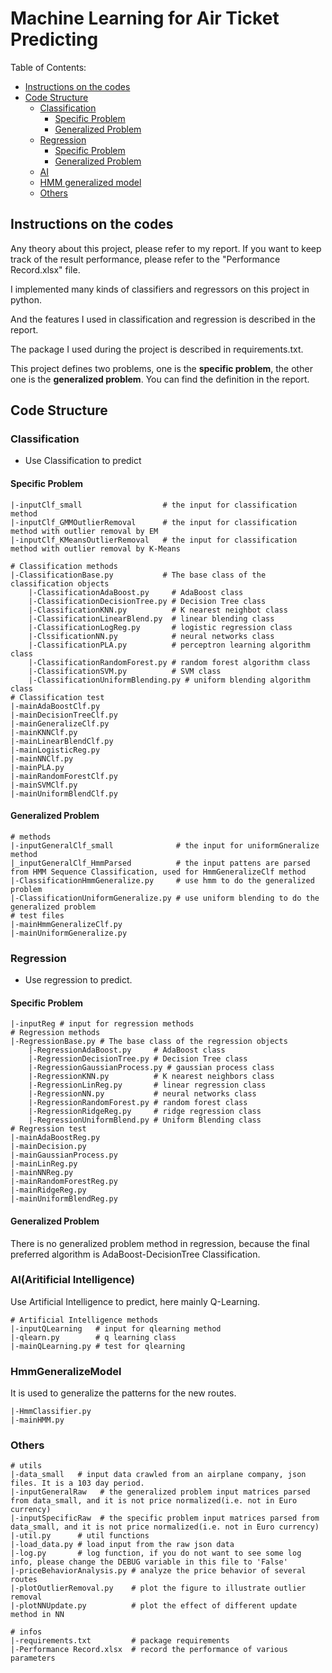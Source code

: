 # Machine Learning for Air Ticket Predicting

Table of Contents:
- [Instructions on the codes](#instruction)
- [Code Structure](#sturcture)
	- [Classification](#classifier)
		- [Specific Problem](#classifierspecific)
		- [Generalized Problem](#classifiergeneral)
	- [Regression](#regressor)
		- [Specific Problem](#regressorspecific)
		- [Generalized Problem](#regressorgeneral)
	- [AI](#ai)
	- [HMM generalized model](#hmmmodel)
	- [Others](#others)

<a name='instruction'></a>
## Instructions on the codes
Any theory about this project, please refer to my report. If you want to keep track of the result performance, please refer to the "Performance Record.xlsx" file.

I implemented many kinds of classifiers and regressors on this project in python.

And the features I used in classification and regression is described in the report.

The package I used during the project is described in requirements.txt.

This project defines two problems, one is the **specific problem**, the other one is the **generalized problem**. You can find the definition in the report.


<a name='structure'></a>
## Code Structure

<a name='classifier'></a>
### Classification
- Use Classification to predict

<a name='classifierspecific'></a>
#### Specific Problem
```
|-inputClf_small                  # the input for classification method
|-inputClf_GMMOutlierRemoval      # the input for classification method with outlier removal by EM
|-inputClf_KMeansOutlierRemoval   # the input for classification method with outlier removal by K-Means

# Classification methods
|-ClassificationBase.py           # The base class of the classification objects
	|-ClassificationAdaBoost.py     # AdaBoost class  
	|-ClassificationDecisionTree.py # Decision Tree class
	|-ClassificationKNN.py          # K nearest neighbot class
	|-ClassificationLinearBlend.py  # linear blending class
	|-ClassificationLogReg.py       # logistic regression class
	|-ClssificationNN.py            # neural networks class
	|-ClassificationPLA.py          # perceptron learning algorithm class
	|-ClassificationRandomForest.py # random forest algorithm class
	|-ClassificationSVM.py          # SVM class
	|-ClassificationUniformBlending.py # uniform blending algorithm class
# Classification test
|-mainAdaBoostClf.py
|-mainDecisionTreeClf.py
|-mainGeneralizeClf.py
|-mainKNNClf.py
|-mainLinearBlendClf.py
|-mainLogisticReg.py
|-mainNNClf.py
|-mainPLA.py
|-mainRandomForestClf.py
|-mainSVMClf.py
|-mainUniformBlendClf.py
```
<a name='classifiergeneral'></a>
#### Generalized Problem
```
# methods
|-inputGeneralClf_small              # the input for uniformGneralize method
|_inputGeneralClf_HmmParsed          # the input pattens are parsed from HMM Sequence Classification, used for HmmGeneralizeClf method       
|-ClassificationHmmGeneralize.py     # use hmm to do the generalized problem
|-ClassificationUniformGeneralize.py # use uniform blending to do the generalized problem
# test files
|-mainHmmGeneralizeClf.py
|-mainUniformGeneralize.py
```


<a name='regressor'></a>
### Regression
- Use regression to predict.

<a name='regressorspecific'></a>
#### Specific Problem
```  
|-inputReg # input for regression methods
# Regression methods
|-RegressionBase.py # The base class of the regression objects
	|-RegressionAdaBoost.py     # AdaBoost class
	|-RegressionDecisionTree.py # Decision Tree class
	|-RegressionGaussianProcess.py # gaussian process class
	|-RegressionKNN.py          # K nearest neighbors class
	|-RegressionLinReg.py       # linear regression class
	|-RegressionNN.py           # neural networks class
	|-RegressionRandomForest.py # random forest class
	|-RegressionRidgeReg.py     # ridge regression class
	|-RegressionUniformBlend.py # Uniform Blending class
# Regression test
|-mainAdaBoostReg.py
|-mainDecision.py
|-mainGaussianProcess.py
|-mainLinReg.py
|-mainNNReg.py
|-mainRandomForestReg.py
|-mainRidgeReg.py
|-mainUniformBlendReg.py
```
<a name='regressorgeneral'></a>
#### Generalized Problem
There is no generalized problem method in regression, because the final preferred algorithm is AdaBoost-DecisionTree Classification.

<a name='ai'></a>
### AI(Aritificial Intelligence)
Use Artificial Intelligence to predict, here mainly Q-Learning.
```
# Artificial Intelligence methods
|-inputQLearning   # input for qlearning method
|-qlearn.py        # q learning class
|-mainQLearning.py # test for qlearning

```
<a name='hmmmodel'></a>
### HmmGeneralizeModel
It is used to generalize the patterns for the new routes.
```
|-HmmClassifier.py
|-mainHMM.py
```

<a name='others'></a>
### Others
```
# utils
|-data_small   # input data crawled from an airplane company, json files. It is a 103 day period.
|-inputGeneralRaw   # the generalized problem input matrices parsed from data_small, and it is not price normalized(i.e. not in Euro currency)
|-inputSpecificRaw  # the specific problem input matrices parsed from data_small, and it is not price normalized(i.e. not in Euro currency)  
|-util.py      # util functions
|-load_data.py # load input from the raw json data
|-log.py       # log function, if you do not want to see some log info, please change the DEBUG variable in this file to 'False'   
|-priceBehaviorAnalysis.py # analyze the price behavior of several routes
|-plotOutlierRemoval.py    # plot the figure to illustrate outlier removal
|-plotNNUpdate.py          # plot the effect of different update method in NN

# infos
|-requirements.txt         # package requirements
|-Performance Record.xlsx  # record the performance of various parameters
```

